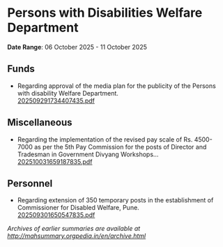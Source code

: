 # Persons with Disabilities Welfare Department

**Date Range**: 06 October 2025 - 11 October 2025


## Funds
- Regarding approval of the media plan for the publicity of the Persons with disability Welfare Department.\
  [202509291734407435.pdf](https://gr.maharashtra.gov.in/Site/Upload/Government%20Resolutions/English/202509291734407435.pdf)

## Miscellaneous
- Regarding the implementation of the revised pay scale of Rs. 4500-7000 as per the 5th Pay Commission for the posts of Director and Tradesman in Government Divyang Workshops...\
  [202510031659187835.pdf](https://gr.maharashtra.gov.in/Site/Upload/Government%20Resolutions/English/202510031659187835.pdf)

## Personnel
- Regarding extension of 350 temporary posts in the establishment of Commissioner for Disabled Welfare, Pune.\
  [202509301650547835.pdf](https://gr.maharashtra.gov.in/Site/Upload/Government%20Resolutions/English/202509301650547835.pdf)


*Archives of earlier summaries are available at http://mahsummary.orgpedia.in/en/archive.html*